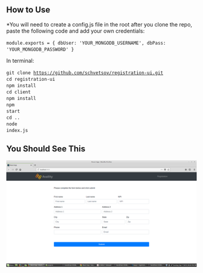 ## How to Use

*You will need to create a config.js file in the root after you clone the repo, paste the following code and add your own credentials:

<code>module.exports = {
    dbUser: 'YOUR_MONGODB_USERNAME',
    dbPass: 'YOUR_MONGODB_PASSWORD'
}</code>

In terminal:

<code>git clone https://github.com/schvetsov/registration-ui.git</code><br>
<code>cd registration-ui</code><br>
<code>npm install</code><br>
<code>cd client</code><br>
<code>npm install</code><br>
<code>npm start</code><br>
<code>cd ..</code><br>
<code>node index.js</code><br>

## You Should See This

![Screenshot](screenshot1.png)